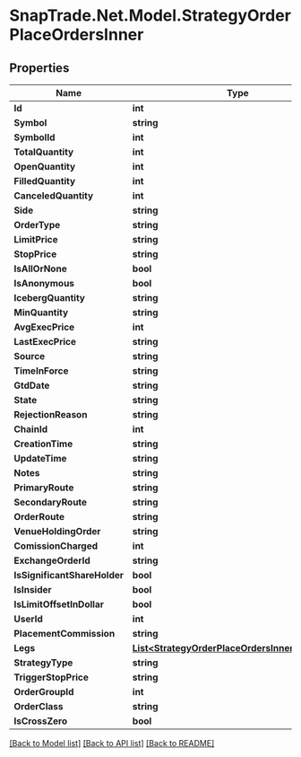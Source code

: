 # SnapTrade.Net.Model.StrategyOrderPlaceOrdersInner

## Properties

Name | Type | Description | Notes
------------ | ------------- | ------------- | -------------
**Id** | **int** |  | [optional] 
**Symbol** | **string** |  | [optional] 
**SymbolId** | **int** |  | [optional] 
**TotalQuantity** | **int** |  | [optional] 
**OpenQuantity** | **int** |  | [optional] 
**FilledQuantity** | **int** |  | [optional] 
**CanceledQuantity** | **int** |  | [optional] 
**Side** | **string** |  | [optional] 
**OrderType** | **string** |  | [optional] 
**LimitPrice** | **string** |  | [optional] 
**StopPrice** | **string** |  | [optional] 
**IsAllOrNone** | **bool** |  | [optional] 
**IsAnonymous** | **bool** |  | [optional] 
**IcebergQuantity** | **string** |  | [optional] 
**MinQuantity** | **string** |  | [optional] 
**AvgExecPrice** | **int** |  | [optional] 
**LastExecPrice** | **string** |  | [optional] 
**Source** | **string** |  | [optional] 
**TimeInForce** | **string** |  | [optional] 
**GtdDate** | **string** |  | [optional] 
**State** | **string** |  | [optional] 
**RejectionReason** | **string** |  | [optional] 
**ChainId** | **int** |  | [optional] 
**CreationTime** | **string** |  | [optional] 
**UpdateTime** | **string** |  | [optional] 
**Notes** | **string** |  | [optional] 
**PrimaryRoute** | **string** |  | [optional] 
**SecondaryRoute** | **string** |  | [optional] 
**OrderRoute** | **string** |  | [optional] 
**VenueHoldingOrder** | **string** |  | [optional] 
**ComissionCharged** | **int** |  | [optional] 
**ExchangeOrderId** | **string** |  | [optional] 
**IsSignificantShareHolder** | **bool** |  | [optional] 
**IsInsider** | **bool** |  | [optional] 
**IsLimitOffsetInDollar** | **bool** |  | [optional] 
**UserId** | **int** |  | [optional] 
**PlacementCommission** | **string** |  | [optional] 
**Legs** | [**List&lt;StrategyOrderPlaceOrdersInnerLegsInner&gt;**](StrategyOrderPlaceOrdersInnerLegsInner.md) |  | [optional] 
**StrategyType** | **string** |  | [optional] 
**TriggerStopPrice** | **string** |  | [optional] 
**OrderGroupId** | **int** |  | [optional] 
**OrderClass** | **string** |  | [optional] 
**IsCrossZero** | **bool** |  | [optional] 

[[Back to Model list]](../README.md#documentation-for-models) [[Back to API list]](../README.md#documentation-for-api-endpoints) [[Back to README]](../README.md)

